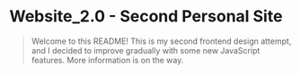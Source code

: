 # Website_2.0 - Second Personal Site

> Welcome to this README! This is my second frontend design attempt, and I decided to
> improve gradually with some new JavaScript features. More information is on
> the way. 
